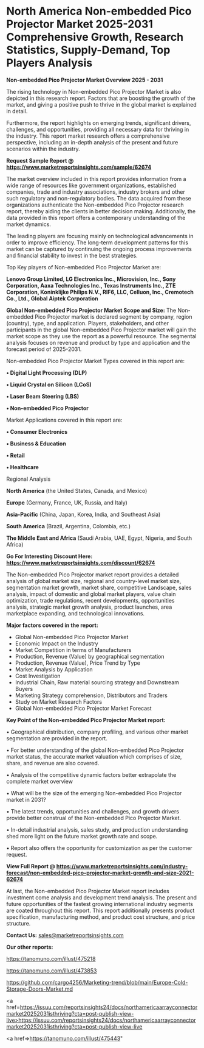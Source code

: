  # North America Non-embedded Pico Projector Market 2025-2031 Comprehensive Growth, Research Statistics, Supply-Demand,  Top Players Analysis

<Strong> Non-embedded Pico Projector Market Overview 2025 - 2031</strong>

The rising technology in Non-embedded Pico Projector Market is also depicted in this research report. Factors that are boosting the growth of the market, and giving a positive push to thrive in the global market is explained in detail.

Furthermore, the report highlights on emerging trends, significant drivers, challenges, and opportunities, providing all necessary data for thriving in the industry. This report market research offers a comprehensive perspective, including an in-depth analysis of the present and future scenarios within the industry.

<strong>Request Sample Report @ <a href=https://www.marketreportsinsights.com/sample/62674>https://www.marketreportsinsights.com/sample/62674</a></strong>

The market overview included in this report provides information from a wide range of resources like government organizations, established companies, trade and industry associations, industry brokers and other such regulatory and non-regulatory bodies. The data acquired from these organizations authenticate the Non-embedded Pico Projector research report, thereby aiding the clients in better decision making. Additionally, the data provided in this report offers a contemporary understanding of the market dynamics.

The leading players are focusing mainly on technological advancements in order to improve efficiency. The long-term development patterns for this market can be captured by continuing the ongoing process improvements and financial stability to invest in the best strategies.

Top Key players of Non-embedded Pico Projector Market are:

<strong>Lenovo Group Limited, LG Electronics Inc., Microvision, Inc., Sony Corporation, Aaxa Technologies Inc., Texas Instruments Inc., ZTE Corporation, Koninklijke Philips N.V., RIF6, LLC, Celluon, Inc., Cremotech Co., Ltd., Global Aiptek Corporation</strong>

<strong><b>Global Non-embedded Pico Projector Market Scope and Size:</b></strong>
The Non-embedded Pico Projector market is declared segment by company, region (country), type, and application. Players, stakeholders, and other participants in the global Non-embedded Pico Projector market will gain the market scope as they use the report as a powerful resource. The segmental analysis focuses on revenue and product by type and application and the forecast period of 2025-2031.

Non-embedded Pico Projector Market Types covered in this report are:

<strong>• Digital Light Processing (DLP)

• Liquid Crystal on Silicon (LCoS)

• Laser Beam Steering (LBS)

• Non-embedded Pico Projector</strong>

Market Applications covered in this report are:

<strong>• Consumer Electronics

• Business & Education

• Retail

• Healthcare</strong> 

Regional Analysis

<strong>North America</strong> (the United States, Canada, and Mexico)

<strong>Europe</strong> (Germany, France, UK, Russia, and Italy)

<strong>Asia-Pacific</strong> (China, Japan, Korea, India, and Southeast Asia)

<strong>South America</strong> (Brazil, Argentina, Colombia, etc.)

<strong>The Middle East and Africa</strong> (Saudi Arabia, UAE, Egypt, Nigeria, and South Africa)

<strong>Go For Interesting Discount Here: <a href=https://www.marketreportsinsights.com/discount/62674>https://www.marketreportsinsights.com/discount/62674</a></strong>

The Non-embedded Pico Projector market report provides a detailed analysis of global market size, regional and country-level market size, segmentation market growth, market share, competitive Landscape, sales analysis, impact of domestic and global market players, value chain optimization, trade regulations, recent developments, opportunities analysis, strategic market growth analysis, product launches, area marketplace expanding, and technological innovations.

<strong><b>Major factors covered in the report:</b></strong>
<ul>
  <li>Global Non-embedded Pico Projector Market </li>
  <li>Economic Impact on the Industry</li>
  <li>Market Competition in terms of Manufacturers</li>
  <li>Production, Revenue (Value) by geographical segmentation</li>
  <li>Production, Revenue (Value), Price Trend by Type</li>
  <li>Market Analysis by Application</li>
  <li>Cost Investigation</li>
  <li>Industrial Chain, Raw material sourcing strategy and Downstream Buyers</li>
  <li>Marketing Strategy comprehension, Distributors and Traders</li>
  <li>Study on Market Research Factors</li>
  <li>Global Non-embedded Pico Projector Market Forecast</li>
</ul>

<strong><b>Key Point of the Non-embedded Pico Projector Market report:</b></strong>

• Geographical distribution, company profiling, and various other market segmentation are provided in the report.

• For better understanding of the global Non-embedded Pico Projector market status, the accurate market valuation which comprises of size, share, and revenue are also covered.

• Analysis of the competitive dynamic factors better extrapolate the complete market overview

• What will be the size of the emerging Non-embedded Pico Projector market in 2031?

• The latest trends, opportunities and challenges, and growth drivers provide better construal of the Non-embedded Pico Projector Market.

• In-detail industrial analysis, sales study, and production understanding shed more light on the future market growth rate and scope.

• Report also offers the opportunity for customization as per the customer request.

<strong><b>View Full Report @ <a href=https://www.marketreportsinsights.com/industry-forecast/non-embedded-pico-projector-market-growth-and-size-2021-62674>https://www.marketreportsinsights.com/industry-forecast/non-embedded-pico-projector-market-growth-and-size-2021-62674</a></b></strong>


At last, the Non-embedded Pico Projector Market report includes investment come analysis and development trend analysis. The present and future opportunities of the fastest growing international industry segments are coated throughout this report. This report additionally presents product specification, manufacturing method, and product cost structure, and price structure.

<strong>Contact Us:</strong>
sales@marketreportsinsights.com

<strong>Our other reports:</strong>

<a href=https://tanomuno.com/illust/475218>https://tanomuno.com/illust/475218</a>

<a href=https://tanomuno.com/illust/473853>https://tanomuno.com/illust/473853</a>

<a href=https://github.com/cargo4256/Marketing-trend/blob/main/Europe-Cold-Storage-Doors-Market.md>https://github.com/cargo4256/Marketing-trend/blob/main/Europe-Cold-Storage-Doors-Market.md</a>

<a href=https://issuu.com/reportsinsights24/docs/northamericaarrayconnectormarket20252031isthriving?cta=post-publish-view-live>https://issuu.com/reportsinsights24/docs/northamericaarrayconnectormarket20252031isthriving?cta=post-publish-view-live</a>

<a href=>https://tanomuno.com/illust/475443</a>"
